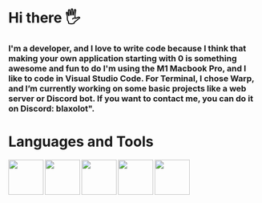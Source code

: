<h1>Hi there 🖐️</h1>

### I'm a developer, and I love to write code because I think that making your own application starting with 0 is something awesome and fun to do I'm using the M1 Macbook Pro, and I like to code in Visual Studio Code. For Terminal, I chose Warp, and I’m currently working on some basic projects like a web server or Discord bot. If you want to contact me, you can do it on Discord: blaxolot".

<h1>Languages and Tools</h1>

<img align=left width="70px" src="https://cdn.jsdelivr.net/gh/devicons/devicon/icons/python/python-original.svg" />
<img align="left" width="70px" src="https://cdn.jsdelivr.net/gh/devicons/devicon/icons/html5/html5-plain.svg" />  
<img align="left" width="70px" src="https://cdn.jsdelivr.net/gh/devicons/devicon/icons/css3/css3-plain.svg" />
<img align="left" width="70px" src="https://cdn.jsdelivr.net/gh/devicons/devicon/icons/javascript/javascript-original.svg" />
<img align="left" width="70px" src="https://cdn.jsdelivr.net/gh/devicons/devicon/icons/git/git-original.svg" />
